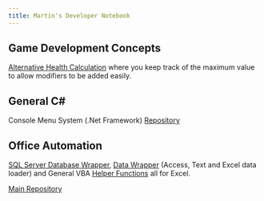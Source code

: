 ```yaml
---
title: Martin's Developer Notebook
---
```


## Game Development Concepts

[Alternative Health Calculation](/GameNotes/Health.md) where you keep track of the maximum value to allow modifiers to be added easily.

## General C#

Console Menu System (.Net Framework) [Repository](https://github.com/dobieone/ConsoleMenu)


## Office Automation 

[SQL Server Database Wrapper][1], [Data Wrapper][2] (Access, Text and Excel data loader) and General VBA [Helper Functions][3] all for Excel.

[Main Repository](https://github.com/dobieone/VBAFunctions)

[1]: https://github.com/dobieone/VBAFunctions/blob/main/Code/ServerConnect.cls
[2]: https://github.com/dobieone/VBAFunctions/blob/main/Code/DataConnect.cls
[3]: https://github.com/dobieone/VBAFunctions/blob/main/Code/Functions.bas
